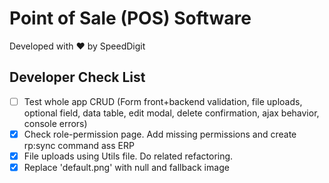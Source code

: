 # Point of Sale (POS) Software

Developed with ❤ by SpeedDigit

## Developer Check List

- [ ] Test whole app CRUD (Form front+backend validation, file uploads, optional field, data table, edit modal, delete confirmation, ajax behavior, console errors)
- [x] Check role-permission page. Add missing permissions and create rp:sync command ass ERP
- [x] File uploads  using Utils file. Do related refactoring.
- [x] Replace 'default.png' with null and  fallback image
